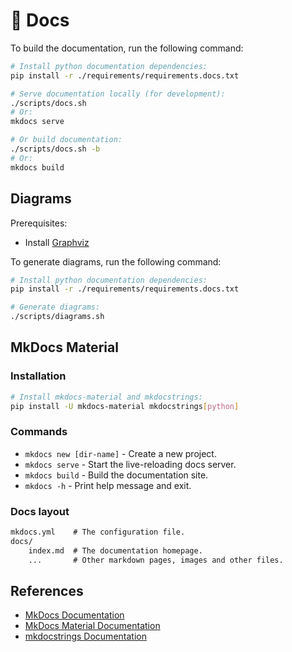 # 📝 Docs

To build the documentation, run the following command:

```sh
# Install python documentation dependencies:
pip install -r ./requirements/requirements.docs.txt

# Serve documentation locally (for development):
./scripts/docs.sh
# Or:
mkdocs serve

# Or build documentation:
./scripts/docs.sh -b
# Or:
mkdocs build
```

## Diagrams

Prerequisites:

- Install [Graphviz](https://graphviz.org/download)

To generate diagrams, run the following command:

```sh
# Install python documentation dependencies:
pip install -r ./requirements/requirements.docs.txt

# Generate diagrams:
./scripts/diagrams.sh
```

## MkDocs Material

### Installation

```sh
# Install mkdocs-material and mkdocstrings:
pip install -U mkdocs-material mkdocstrings[python]
```

### Commands

- `mkdocs new [dir-name]` - Create a new project.
- `mkdocs serve` - Start the live-reloading docs server.
- `mkdocs build` - Build the documentation site.
- `mkdocs -h` - Print help message and exit.

### Docs layout

```txt
mkdocs.yml    # The configuration file.
docs/
    index.md  # The documentation homepage.
    ...       # Other markdown pages, images and other files.
```

## References

- [MkDocs Documentation](https://www.mkdocs.org)
- [MkDocs Material Documentation](https://squidfunk.github.io/mkdocs-material)
- [mkdocstrings Documentation](https://mkdocstrings.github.io)
